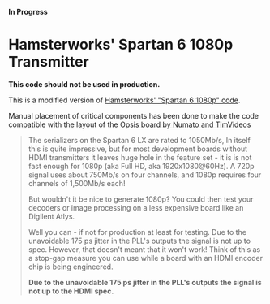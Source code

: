 **In Progress**

Hamsterworks' Spartan 6 1080p Transmitter
=========================================

**This code should not be used in production.** 

This is a modified version of
[Hamsterworks' "Spartan 6 1080p" code](http://hamsterworks.co.nz/mediawiki/index.php/Spartan_6_1080p).

Manual placement of critical components has been done to make the code
compatible with the layout of the 
[Opsis board by Numato and TimVideos](http://hdmi2usb.tv/opsis)

> The serializers on the Spartan 6 LX are rated to 1050Mb/s, In itself this is
> quite impressive, but for most development boards without HDMI transmitters it
> leaves huge hole in the feature set - it is is not fast enough for 1080p (aka
> Full HD, aka 1920x1080@60Hz). A 720p signal uses about 750Mb/s on four
> channels, and 1080p requires four channels of 1,500Mb/s each!
>
> But wouldn't it be nice to generate 1080p? You could then test your decoders
> or image processing on a less expensive board like an Digilent Atlys.
> 
> Well you can - if not for production at least for testing. Due to the
> unavoidable 175 ps jitter in the PLL's outputs the signal is not up to spec.
> However, that doesn't meant that it won't work! Think of this as a stop-gap
> measure you can use while a board with an HDMI encoder chip is being
> engineered.
>
> **Due to the unavoidable 175 ps jitter in the PLL's outputs the signal is not
> up to the HDMI spec.**
